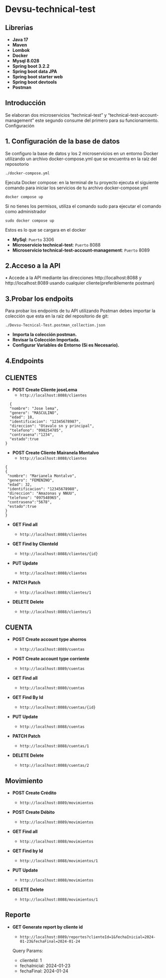 # Devsu-technical-test
## Librerias
- **Java 17**
- **Maven**
- **Lombok**
- **Docker**
- **Mysql 8.028**
- **Spring boot 3.2.2**
- **Spring boot data JPA**
- **Spring boot starter web**
- **Spring boot devtools**
- **Postman**

## Introducción
Se elaboran dos microservicios “technical-test” y “technical-test-account-management” este segundo consume del primero para su funcionamiento. 
Configuración

## 1.	Configuración de la base de datos 
Se configuro la base de datos y los 2 microservicios en un entorno Docker utilizando un archivo docker-compose.yml que se encuentra en la raíz del reposotorio
```
./docker-compose.yml
```

Ejecuta Docker compose: en la terminal de tu proyecto ejecuta el siguiente comando para iniciar los servicios de tu archivo docker-compose.yml
```
docker compose up
```
Si no tienes los permisos, utiliza el comando sudo para ejecutar el comando como administrador
```
sudo docker compose up
```
Estos es lo que se cargara en el docker
- **MySql**: `Puerto` 3306
- **Microservicio technical-test**: `Puerto` 8088
- **Microservicio technical-test-account-management**: `Puerto` 8089

## 2.Acceso a la API
•	Accede a la API mediante las direcciones http://localhost:8088 y http://localhost:8089 usando cualquier cliente(preferiblemente postman)

## 3.Probar los endpoits
Para probar los endpoints de tu API utilizando Postman  debes importar la colección que esta en la raíz del repositorio de git:
```
./Devsu-Tecnical-Test.postman_collection.json
```
- **Importa la colección postman.**
- **Revisar la Colección Importada.**
- **Configurar Variables de Entorno (Si es Necesario).**

## 4.Endpoints

## CLIENTES

- **POST Create Cliente joseLema**
  - `http://localhost:8088/clientes`
```
  {
  "nombre": "Jose lema",
  "genero": "MASCULINO",
  "edad": 18,
  "identificacion": "12345678987",
  "direccion": "Otavalo sn y principal",
  "telefono": "098254785",
  "contrasena":"1234",
  "estado":true
}
```

- **POST Create Cliente Mairanela Montalvo**
  - `http://localhost:8088/clientes`
 ```
 {
 {
  "nombre": "Marianela Montalvo",
  "genero": "FEMENINO",
  "edad": 32,
  "identificacion": "12345678988",
  "direccion": "Amazonas y NNUU",
  "telefono": "097548965",
  "contrasena":"5678",
  "estado":true
}
}
```

- **GET Find all**
  - `http://localhost:8088/clientes`

- **GET Find by ClienteId**
  - `http://localhost:8088/clientes/{id}`

- **PUT Update**
  - `http://localhost:8088/clientes`

- **PATCH Patch**
  - `http://localhost:8088/clientes/1`

- **DELETE Delete**
  - `http://localhost:8088/clientes/1`

## CUENTA

- **POST Create account type ahorros**
  - `http://localhost:8089/cuentas`

- **POST Create account type corriente**
  - `http://localhost:8089/cuentas`

- **GET Find all**
  - `http://localhost:8080/cuentas`

- **GET Find By Id**
  - `http://localhost:8088/cuentas/{id}`

- **PUT Update**
  - `http://localhost:8088/cuentas`

- **PATCH Patch**
  - `http://localhost:8088/cuentas/1`

- **DELETE Delete**
  - `http://localhost:8088/cuentas/2`

## Movimiento

- **POST Create Crédito**
  - `http://localhost:8089/movimientos`

- **POST Create Débito**
  - `http://localhost:8089/movimientos`

- **GET Find all**
  - `http://localhost:8088/movimientos`

- **GET Find by Id**
  - `http://localhost:8088/movimientos/1`

- **PUT Update**
  - `http://localhost:8088/movimientos`

- **DELETE Delete**
  - `http://localhost:8088/movimientos/1`

## Reporte

- **GET Generate report by cliente id**
  - `http://localhost:8089/reportes?clienteId=1&fechaInicial=2024-01-23&fechaFinal=2024-01-24`

  Query Params:
    - clienteId: 1
    - fechaInicial: 2024-01-23
    - fechaFinal: 2024-01-24

